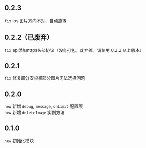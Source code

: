## 0.2.3
`fix` ios 图片方向不对，自动旋转

## 0.2.2（已废弃）
`fix` api添加https头部协议（没有打包，废弃掉，请使用 0.2.2 以上版本）

## 0.2.1

`fix` 修复部分安卓机部分图片无法选择问题

## 0.2.0

`new` 新增 `debug`, `message`, `onLimit` 配置项  
`new` 新增 `deleteImage` 实例方法

## 0.1.0

`new` 初始化模块
